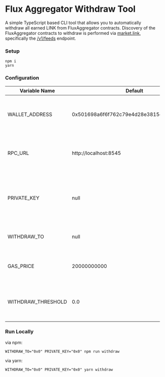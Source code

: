 # Flux Aggregator Withdraw Tool
A simple TypeScript based CLI tool that allows you to automatically withdraw all earned LINK from FluxAggregator 
contracts. Discovery of the FluxAggregator contracts to withdraw is performed via [market.link](https://market.link), 
specifically the [/v1/feeds](https://market.link/v1/feeds) endpoint.

### Setup

```
npm i
yarn
```

### Configuration

| Variable Name  | Default                                    | Description                                                                                                                         |
|----------------|--------------------------------------------|-------------------------------------------------------------------------------------------------------------------------------------|
| WALLET_ADDRESS | 0x501698a6f6f762c79e4d28e3815c135e3f9af996 | The Chainlink node wallet address that is added as the oracle within each deployed FluxAggregator.sol.                              |
| RPC_URL        | http://localhost:8545                      | The Ethereum JSON RPC url to use for querying and sending transactions on-chain.                                                    |
| PRIVATE_KEY    | null                                       | The private key of the admin wallet added within the deployed FluxAggregator.sol contracts, used to send the withdraw transactions. |
| WITHDRAW_TO    | null                                       | The Ethereum address to withdraw the earned LINK to.                                                                                |
| GAS_PRICE      | 20000000000                                | The gas price in wei to use when sending the withdraw transactions.                                                                 |
| WITHDRAW_THRESHOLD | 0.0                                    | The withdrawable threshold, any amount greater than this number will trigger a transaction.

### Run Locally

via npm:
```
WITHDRAW_TO="0x0" PRIVATE_KEY="0x0" npm run withdraw
```

via yarn:
```
WITHDRAW_TO="0x0" PRIVATE_KEY="0x0" yarn withdraw
```
